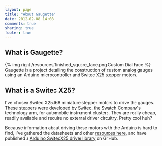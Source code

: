 ```yaml
---
layout: page
title: "About Gaugette"
date: 2012-02-08 14:08
comments: true
sharing: true
footer: true
---
```


What is Gaugette?
-----------------

{% img right /resources/finished_square_face.png Custom Dial Face %}
Gaugette is a project detailing the construction of custom analog gauges using
an Arduino microcontroller and Switec X25 stepper motors.

What is a Switec X25?
---------------------
I've chosen Switec X25.168 miniature
stepper motors to drive the gauges.  These steppers
were developed by Switec, the Swatch Company's technology arm,
for automobile instrument clusters. They are really cheap, readily available
and require no external driver circuitry.  Pretty cool huh?

Because information about driving these motors with the Arduino is hard to find,
I've gathered the datasheets and other [resources here](/resources), 
and have published a
[Arduino SwitecX25 driver library](https://github.com/clearwater/SwitecX25)
on GitHub.

 

